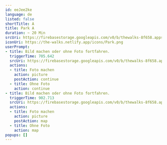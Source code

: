 ```yaml
---
id: eeJee2ke
language: de
listed: false
shortTitle: A
title: Park A
duration: ~ 20 Min
srcUri: https://firebasestorage.googleapis.com/v0/b/thewalks-8f658.appspot.com/o/mp3%2Fv0%2Fde_ahvo7Cee%2Fde_eeJee2ke.mp3?alt=media&token=eec58a1b-51b2-437b-9708-8603bc6dfdcc
iconUri: https://the-walks.netlify.app/icons/Park.png
userPrompt:
- title: Bild machen oder ohne Foto fortfahren.
  triggerTime: 705.642
  srcUri: https://firebasestorage.googleapis.com/v0/b/thewalks-8f658.appspot.com/o/mp3%2Fv0%2Fde_ahvo7Cee%2Fde_ahvo7Cee_loop_1.mp3?alt=media&token=35e4afb8-22a1-447a-bcc4-c1d20819071c
  actions:
  - title: Foto machen
    action: picture
    postAction: continue
  - title: Ohne Foto
    action: continue
- title: Bild machen oder ohne Foto fortfahren.
  triggerTime: 902.713
  srcUri: https://firebasestorage.googleapis.com/v0/b/thewalks-8f658.appspot.com/o/mp3%2Fv0%2Fde_ahvo7Cee%2Fde_ahvo7Cee_loop_2.mp3?alt=media&token=33f83767-6a83-432b-88f6-6dad760254c7
  actions:
  - title: Foto machen
    action: picture
    postAction: map
  - title: Ohne Foto
    action: map
popups: []
---
```


